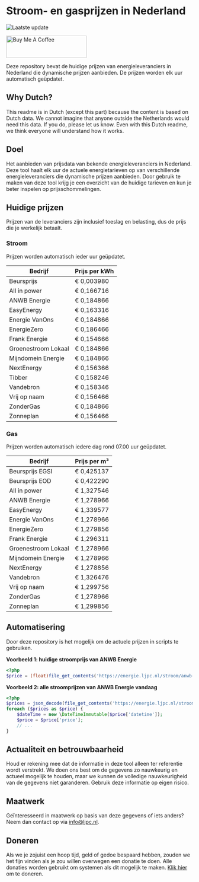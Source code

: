 # Stroom- en gasprijzen in Nederland

![Laatste update](https://img.shields.io/badge/laatste%20update-2024--12--22%2009%3A00%20CET-brightgreen)

<a href="https://www.buymeacoffee.com/Lars-" target="_blank"><img src="https://cdn.buymeacoffee.com/buttons/v2/default-orange.png" alt="Buy Me A Coffee" height="60" style="height: 60px !important;width: 217px !important;" ></a>

Deze repository bevat de huidige prijzen van energieleveranciers in Nederland die dynamische prijzen aanbieden. De prijzen worden elk uur automatisch geüpdatet.

## Why Dutch?

This readme is in Dutch (except this part) because the content is based on Dutch data. We cannot imagine that anyone outside the Netherlands would need this data. If you do, please let us know. Even with this Dutch readme, we think
everyone will understand how it works.

## Doel

Het aanbieden van prijsdata van bekende energieleveranciers in Nederland. Deze tool haalt elk uur de actuele energietarieven op van verschillende energieleveranciers die dynamische prijzen aanbieden. Door gebruik te maken van deze tool
krijg je een overzicht van de huidige tarieven en kun je beter inspelen op prijsschommelingen.

## Huidige prijzen

Prijzen van de leveranciers zijn inclusief toeslag en belasting, dus de prijs die je werkelijk betaalt.

### Stroom

Prijzen worden automatisch ieder uur geüpdatet.

 Bedrijf | Prijs per kWh 
---------|---------------
Beursprijs | € 0,003980
All in power | € 0,166716
ANWB Energie | € 0,184866
EasyEnergy | € 0,163316
Energie VanOns | € 0,184866
EnergieZero | € 0,186466
Frank Energie | € 0,154666
Groenestroom Lokaal | € 0,184866
Mijndomein Energie | € 0,184866
NextEnergy | € 0,156366
Tibber | € 0,158246
Vandebron | € 0,158346
Vrij op naam | € 0,156466
ZonderGas | € 0,184866
Zonneplan | € 0,156466


### Gas

Prijzen worden automatisch iedere dag rond 07.00 uur geüpdatet.

 Bedrijf | Prijs per m³ 
---------|--------------
Beursprijs EGSI | € 0,425137
Beursprijs EOD | € 0,422290
All in power | € 1,327546
ANWB Energie | € 1,278966
EasyEnergy | € 1,339577
Energie VanOns | € 1,278966
EnergieZero | € 1,279856
Frank Energie | € 1,296311
Groenestroom Lokaal | € 1,278966
Mijndomein Energie | € 1,278966
NextEnergy | € 1,278856
Vandebron | € 1,326476
Vrij op naam | € 1,299756
ZonderGas | € 1,278966
Zonneplan | € 1,299856


## Automatisering

Door deze repository is het mogelijk om de actuele prijzen in scripts te gebruiken.

**Voorbeeld 1: huidige stroomprijs van ANWB Energie**

```php
<?php
$price = (float)file_get_contents('https://energie.ljpc.nl/stroom/anwb-energie-nu.txt');

```

**Voorbeeld 2: alle stroomprijzen van ANWB Energie vandaag**

```php
<?php
$prices = json_decode(file_get_contents('https://energie.ljpc.nl/stroom/all-in-power-vandaag.json'),true);
foreach ($prices as $price) {
    $dateTime = new \DateTimeImmutable($price['datetime']);
    $price = $price['price'];
    // ...
}
```

## Actualiteit en betrouwbaarheid

Houd er rekening mee dat de informatie in deze tool alleen ter referentie wordt verstrekt. We doen ons best om de gegevens zo nauwkeurig en actueel mogelijk te houden, maar we kunnen de volledige nauwkeurigheid van de gegevens niet
garanderen. Gebruik deze informatie op eigen risico.

## Maatwerk

Geïnteresseerd in maatwerk op basis van deze gegevens of iets anders? Neem dan contact op
via [info@ljpc.nl](mailto:info@ljpc.nl?subject=Energie%20prijzen).

## Doneren

Als we je zojuist een hoop tijd, geld of gedoe bespaard hebben, zouden we het fijn vinden als je zou willen overwegen een
donatie te doen. Alle donaties worden gebruikt om systemen als dit mogelijk te
maken. [Klik hier](https://www.buymeacoffee.com/Lars-) om te doneren.
